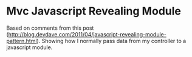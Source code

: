 Mvc Javascript Revealing Module
===============================
Based on comments from this post (http://blog.devdave.com/2011/04/javascript-revealing-module-pattern.html).  Showing how I normally pass data from my controller to a javascript module.
